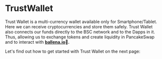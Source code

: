 # TrustWallet

Trust Wallet is a multi-currency wallet available only for Smartphone/Tablet. Here we can receive cryptocurrencies and store them safely. Trust Wallet also connects our funds directly to the BSC network and to the Dapps in it. Thus, allowing us to exchange tokens and create liquidity in PancakeSwap and to interact with [ **ballena.io**](https://ballena.io/)**🐋.**

Let's find out how to get started with Trust Wallet on the next page:  


